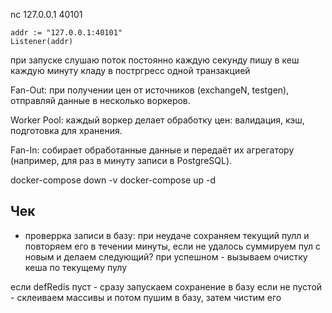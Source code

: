 nc 127.0.0.1 40101

	addr := "127.0.0.1:40101"
	Listener(addr)


при запуске слушаю поток постоянно
каждую секунду пишу в кеш
каждую минуту кладу в постргресс одной транзакцией



Fan-Out: при получении цен от источников (exchangeN, testgen), отправляй данные в несколько воркеров.

Worker Pool: каждый воркер делает обработку цен: валидация, кэш, подготовка для хранения.

Fan-In: собирает обработанные данные и передаёт их агрегатору (например, для раз в минуту записи в PostgreSQL).


docker-compose down -v
docker-compose up -d


## Чек
- проверрка записи в базу:
	при неудаче сохраняем текущий пулл и повторяем его в течении минуты, если не удалось суммируем пул с новым и делаем следующий?
	при успешном - вызываем очистку кеша по текущему пулу



если defRedis пуст - сразу запускаем сохранение в базу
если не пустой - склеиваем массивы и потом пушим в базу, затем чистим его